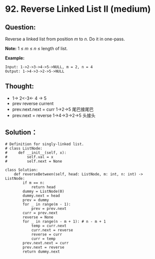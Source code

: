 # 92. Reverse Linked List II \(medium\)

## Question:

Reverse a linked list from position _m_ to _n_. Do it in one-pass.

**Note:** 1 ≤ _m_ ≤ _n_ ≤ length of list.

**Example:**

```text
Input: 1->2->3->4->5->NULL, m = 2, n = 4
Output: 1->4->3->2->5->NULL
```

## Thought:

* 1-&gt; 2&lt;-3&lt;- 4        -&gt;     5
* prev         reverse     current
* prev.next.next = curr 1-&gt;2-&gt;5 尾巴接尾巴
* prev.next = reverse 1-&gt;4-&gt;3-&gt;2-&gt;5 头接头

## Solution：

```text
# Definition for singly-linked list.
# class ListNode:
#     def __init__(self, x):
#         self.val = x
#         self.next = None

class Solution:
    def reverseBetween(self, head: ListNode, m: int, n: int) -> ListNode:
        if m == n:
            return head
        dummy = ListNode(0)
        dummy.next = head
        prev = dummy
        for _ in range(m - 1):
            prev = prev.next
        curr = prev.next
        reverse = None
        for _ in range(n - m + 1): # n - m + 1
            temp = curr.next
            curr.next = reverse
            reverse = curr
            curr = temp
        prev.next.next = curr
        prev.next = reverse
        return dummy.next
```





